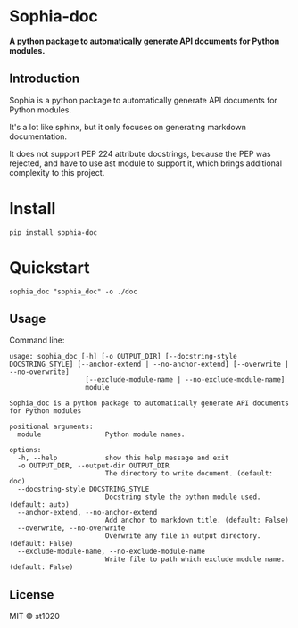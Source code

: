# Sophia-doc

**A python package to automatically generate API documents for Python modules.**

## Introduction

Sophia is a python package to automatically generate API documents for Python modules.

It's a lot like sphinx, but it only focuses on generating markdown documentation.

It does not support PEP 224 attribute docstrings, because the PEP was rejected, and have to use ast module to support
it, which brings additional complexity to this project.

# Install

```shell
pip install sophia-doc
```

# Quickstart

```shell
sophia_doc "sophia_doc" -o ./doc
```

## Usage

Command line:

```shell
usage: sophia_doc [-h] [-o OUTPUT_DIR] [--docstring-style DOCSTRING_STYLE] [--anchor-extend | --no-anchor-extend] [--overwrite | --no-overwrite]
                   [--exclude-module-name | --no-exclude-module-name]
                   module

Sophia_doc is a python package to automatically generate API documents for Python modules

positional arguments:
  module                Python module names.

options:
  -h, --help            show this help message and exit
  -o OUTPUT_DIR, --output-dir OUTPUT_DIR
                        The directory to write document. (default: doc)
  --docstring-style DOCSTRING_STYLE
                        Docstring style the python module used. (default: auto)
  --anchor-extend, --no-anchor-extend
                        Add anchor to markdown title. (default: False)
  --overwrite, --no-overwrite
                        Overwrite any file in output directory. (default: False)
  --exclude-module-name, --no-exclude-module-name
                        Write file to path which exclude module name. (default: False)
```

## License

MIT © st1020